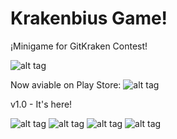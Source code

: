 # Krakenbius Game!

¡Minigame for GitKraken Contest! 

![alt tag](http://krakenbius.tk)

Now aviable on Play Store:
![alt tag](https://play.google.com/store/apps/details?id=com.Allinbyte.Krakenbius)

v1.0 - It's here!

![alt tag](http://i.imgur.com/BQTTbQf.jpg)
![alt tag](http://i.imgur.com/gtc0quj.jpg)
![alt tag](http://i.imgur.com/5FT3qQj.png)
![alt tag](http://i.imgur.com/FqMeGwS.jpg)
